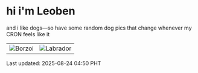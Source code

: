 # hi i'm Leoben

and i like dogs—so have some random dog pics that change whenever my CRON feels like it

|  |  |
|--------|----------|
| ![Borzoi](https://random-dog-vercel.vercel.app/api/random-borzoi?v=1755982214) | ![Labrador](https://random-dog-vercel.vercel.app/api/random-labrador?v=1755982214) |

Last updated: 2025-08-24 04:50 PHT
